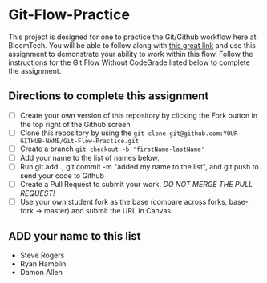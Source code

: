 # Git-Flow-Practice

This project is designed for one to practice the Git/Github workflow here at BloomTech. You will be able to follow along with [this great link](https://bloomtech.notion.site/bloomtech/BloomTech-Git-Flow-Step-by-step-269f68ae3bf64eb689a8328715a179f9) and use this assignment to demonstrate your ability to work within this flow. Follow the instructions for the Git Flow Without CodeGrade listed below to complete the assignment.

## Directions to complete this assignment

- [ ] Create your own version of this repository by clicking the Fork button in the top right of the Github screen
- [ ] Clone this repository by using the `git clone git@github.com:YOUR-GITHUB-NAME/Git-Flow-Practice.git`
- [ ] Create a branch `git checkout -b 'firstName-lastName'`
- [ ] Add your name to the list of names below.
- [ ] Run git add ., git commit -m "added my name to the list", and git push to send your code to Github
- [ ] Create a Pull Request to submit your work. *DO NOT MERGE THE PULL REQUEST!*
- [ ] Use your own student fork as the base (compare across forks, base-fork -> master) and submit the URL in Canvas

## ADD your name to this list

- Steve Rogers
- Ryan Hamblin
- Damon Allen
